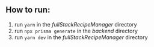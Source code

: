 ## How to run:
1. run `yarn` in the *fullStackRecipeManager* directory
2. run `npx prisma generate` in the *backend* directory
3. run `yarn dev` in the *fullStackRecipeManager* directory

